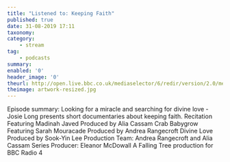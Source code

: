 ```yaml
---
title: "Listened to: Keeping Faith"
published: true
date: 31-08-2019 17:11
taxonomy:
category:
	- stream
tag:
	- podcasts
summary:
enabled: '0'
header_image: '0'
theurl: http://open.live.bbc.co.uk/mediaselector/6/redir/version/2.0/mediaset/audio-nondrm-download/proto/http/vpid/p07l1q2r.mp3
theimage: artwork-resized.jpg
--- 
```

Episode summary: Looking for a miracle and searching for divine love - Josie Long presents short documentaries about keeping faith. Recitation Featuring Madinah Javed Produced by Alia Cassam Crab Babygrow Featuring Sarah Mouracade Produced by Andrea Rangecroft Divine Love Produced by Sook-Yin Lee Production Team: Andrea Rangecroft and Alia Cassam Series Producer: Eleanor McDowall A Falling Tree production for BBC Radio 4
